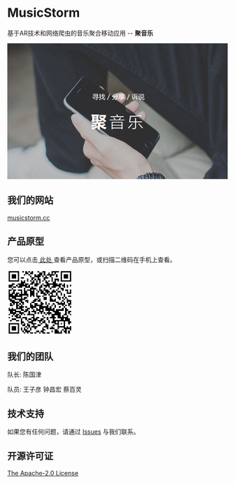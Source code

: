 # MusicStorm

基于AR技术和网络爬虫的音乐聚合移动应用 -- __聚音乐__

![MusicStorm image](resources/musicstorm.png)

## 我们的网站

<a href="http://musicstorm.cc" target="_blank">musicstorm.cc</a>

## 产品原型

您可以点击<a href="https://modao.cc/app/sULvGw8Mmb2h7CpdiaJlwshN3TxdXub" target="_blank"> 此处 </a>查看产品原型，或扫描二维码在手机上查看。

![QR Code](resources/app-demo-modao-qrcode.png)

## 我们的团队

队长: 陈国津

队员: 王子彦 钟昌宏 蔡百灵

## 技术支持

如果您有任何问题，请通过 <a href="https://github.com/android-app-development-course/MusicStorm/issues" target="_blank">Issues</a> 与我们联系。

## 开源许可证

<a href="https://github.com/android-app-development-course/MusicStorm/blob/master/LICENSE" target="_blank">The Apache-2.0 License</a>
